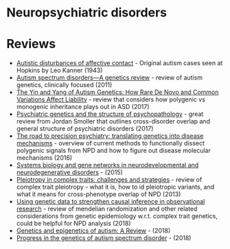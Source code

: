 Neuropsychiatric disorders
===========

Reviews
=====================
* [Autistic disturbances of affective contact](https://www.ncbi.nlm.nih.gov/pubmed/4880460) - Original autism cases seen at Hopkins by Leo Kanner (1943)
* [Autism spectrum disorders—A genetics review](https://www.ncbi.nlm.nih.gov/pubmed/21358411) - review of autism genetics, clinically focused (2011)
* [The Yin and Yang of Autism Genetics: How Rare De Novo and Common Variations Affect Liability](https://www.ncbi.nlm.nih.gov/pubmed/28426285) - review that considers how polygenic vs monogenic inheritance plays out in ASD (2017)
*  [Psychiatric genetics and the structure of psychopathology](https://www.ncbi.nlm.nih.gov/pubmed/29317742) - great review from Jordan Smoller that outlines cross-disorder overlap and general structure of psychiatric disorders (2017)
*  [The road to precision psychiatry: translating genetics into disease mechanisms](https://www.ncbi.nlm.nih.gov/pubmed/27786179) - overview of current methods to functionally dissect polygenic signals from NPD and how to figure out disease molecular mechanisms (2016)
*  [Systems biology and gene networks in neurodevelopmental and neurodegenerative disorders](https://www.ncbi.nlm.nih.gov/pubmed/26149713) - (2015)
*  [Pleiotropy in complex traits: challenges and strategies](https://www.ncbi.nlm.nih.gov/pubmed/23752797) - review of complex trait pleiotropy - what it is, how to id pleiotropic variants, and what it means for cross-phenotype overlap of NPD (2013)
*  [Using genetic data to strengthen causal inference in observational research](https://www.ncbi.nlm.nih.gov/pubmed/29872216) - review of mendelian randomization and other related considerations from genetic epidemiology w.r.t. complex trait genetics, could be helpful for NPD analysis (2018)
*  [Genetics and epigenetics of autism: A Review](https://www.ncbi.nlm.nih.gov/pubmed/28941239) - (2018)
*  [Progress in the genetics of autism spectrum disorder](https://www.ncbi.nlm.nih.gov/pubmed/29574884) - (2018)
